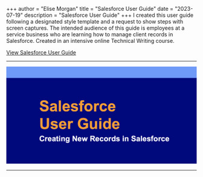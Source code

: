 +++
author = "Elise Morgan"
title = "Salesforce User Guide"
date = "2023-07-19"
description = "Salesforce User Guide"
+++
I created this user guide following a designated style template and a request to show steps with screen captures. The intended audience of this guide is employees at a service business who are learning how to manage client records in Salesforce. Created in an intensive online Technical Writing course.

[View Salesforce User Guide](https://drive.google.com/file/d/1HYX79pyulA_nGskjAYVSjYHeJdyTOyLu/view?usp=sharing)

---

![Cover page of Salesforce User Guide. Last updated July 19, 2023.](/content/Projects/salesForce.png)

---